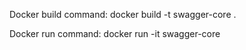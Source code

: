Docker build command:
docker build -t swagger-core .

Docker run command:
docker run -it swagger-core
